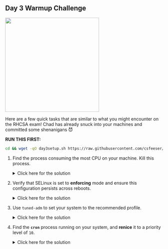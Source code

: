 ## **Day 3 Warmup Challenge**

<img src="https://encrypted-tbn0.gstatic.com/images?q=tbn:ANd9GcR8bxMDIiZSpmwuOIfUu1KmuacChGL0V-rZ8A&s" width="300">

Here are a few quick tasks that are similar to what you might encounter on the RHCSA exam! Chad has already snuck into your machines and committed some shenanigans 😈

**RUN THIS FIRST:**

```bash
cd && wget -qO day3setup.sh https://raw.githubusercontent.com/csfeeser/redhat/refs/heads/main/scripts/day3setup.sh && sudo bash day3setup.sh
```

1. Find the process consuming the most CPU on your machine. Kill this process.

   <details>
   <summary>Click here for the solution</summary>

   Use `top` or `ps` to find the process with the highest CPU usage:

   ```bash
   top
   ```

   Find the highest CPU usage process and note the PID. Then kill it with:

   ```bash
   sudo kill <PID>
   ```
   
   </details>

0. Verify that SELinux is set to **enforcing** mode and ensure this configuration persists across reboots.

   <details>
   <summary>Click here for the solution</summary>

   First, check the current SELinux mode:

   ```bash
   getenforce
   ```

   If it’s not in enforcing mode, set it temporarily:

   ```bash
   sudo setenforce 1
   ```

   To make it persistent, edit the SELinux configuration file:

   ```bash
   sudo vi /etc/selinux/config
   ```

   Change the line to:

   ```bash
   SELINUX=enforcing
   ```

   Save and exit. This will ensure SELinux remains in enforcing mode across reboots.
   
   </details>

0. Use `tuned-adm` to set your system to the recommended profile.

   <details>
   <summary>Click here for the solution</summary>

   Find the recommended profile with:

   ```bash
   tuned-adm recommend
   ```

   Then set it as the active profile:

   ```bash
   sudo tuned-adm profile <recommended-profile>
   ```

   Replace `<recommended-profile>` with the suggested profile name.
   
   </details>

0. Find the **`cron`** process running on your system, and **renice** it to a priority level of `10`.

   <details>
   <summary>Click here for the solution</summary>

   Find the `cron` process ID:

   ```bash
   ps aux | grep cron
   ```

   Note the PID, then renice it to `10`:

   ```bash
   sudo renice 10 -p <PID>
   ```

   Replace `<PID>` with the actual process ID of `cron`.
   
   </details>
